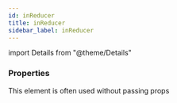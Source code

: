 ```yaml
---
id: inReducer
title: inReducer
sidebar_label: inReducer
---
```


import Details from "@theme/Details"




### Properties

This element is often used without passing props

